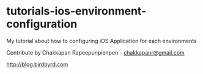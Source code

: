 # tutorials-ios-environment-configuration
My tutorial about how to configuring iOS Application for each environments


Contribute by Chakkapan Rapeepunpienpen - chakkapanr@gmail.com

http://blog.birdbyrd.com
